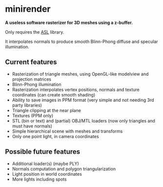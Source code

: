 # minirender #

**A useless software rasterizer for 3D meshes using a z-buffer.**

Only requires the [ASL](https://github.com/aslze/asl) library.

It interpolates normals to produce smooth Blinn-Phong diffuse and specular illumination.

## Current features

* Rasterization of triangle meshes, using OpenGL-like modelview and projection matrices
* Blinn-Phong illumination
* Rasterization interpolates vertex positions, normals and texture coordinates (can create smooth shading)
* Ability to save images in PPM format (very simple and not needing 3rd party libraries)
* Triangle clipping at the near plane
* Textures (PPM only)
* STL (bin or text) and (partial) OBJ/MTL loaders (now only triangles and must have normals)
* Simple hierarchical scene with meshes and transforms
* Only one point light, in camera coordinates

## Possible future features

* Additional loader(s) (maybe PLY)
* Normals computation and polygon triangularization
* Light position in world coordinates
* More lights including spots
